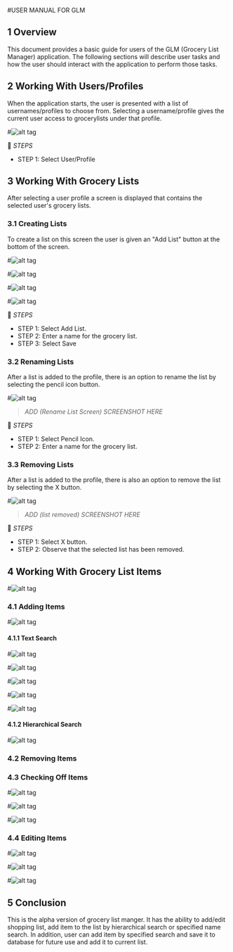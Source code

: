 #USER MANUAL FOR GLM

## 1 Overview

This document provides a basic guide for users of the GLM (Grocery List Manager) application. The following sections will describe user tasks and how the user should interact with the application to perform those tasks.
  
## 2 Working With Users/Profiles

When the application starts, the user is presented with a list of usernames/profiles to choose from. Selecting a username/profile gives the current user access to grocerylists under that profile.

#![alt tag](Images/screenshot_profiles.png)

:scroll: _STEPS_
* STEP 1: Select User/Profile

## 3 Working With Grocery Lists
After selecting a user profile a screen is displayed that contains the selected user's grocery lists.

### 3.1 Creating Lists
To create a list on this screen the user is given an "Add List" button at the bottom of the screen.

#![alt tag](Images/screenshot_addlist_empty.png)

#![alt tag](Images/screenshot_addlist_clicked.png)

#![alt tag](Images/screenshot_addlist_clicked_updated.png)

#![alt tag](Images/screenshot_addlist_onelist.png)

:scroll: _STEPS_
* STEP 1: Select Add List.
* STEP 2: Enter a name for the grocery list.
* STEP 3: Select Save

### 3.2 Renaming Lists
After a list is added to the profile, there is an option to rename the list by selecting the pencil icon button.

#![alt tag](Images/edit_button.png)

>*ADD (Rename List Screen) SCREENSHOT HERE*

:scroll: _STEPS_
* STEP 1: Select Pencil Icon.
* STEP 2: Enter a name for the grocery list.

### 3.3 Removing Lists
After a list is added to the profile, there is also an option to remove the list by selecting the X button.

#![alt tag](Images/remove_sign.png)

>*ADD (list removed) SCREENSHOT HERE*

:scroll: _STEPS_
* STEP 1: Select X button.
* STEP 2: Observe that the selected list has been removed.

## 4 Working With Grocery List Items

#![alt tag](Images/screenshot_firstlist_selected.png)

### 4.1 Adding Items

#![alt tag](Images/screenshot_additem_clicked.png)

#### 4.1.1 Text Search

#![alt tag](Images/screenshot_searchname_clicked.png)

#![alt tag](Images/screenshot_searchname_edited.png)

#![alt tag](Images/screenshot_searchname_add_clicked.png)

#![alt tag](Images/screenshot_searchname_add_edited.png)

#![alt tag](Images/screenshot_itemAddedFromSearchName.png)

#### 4.1.2 Hierarchical Search

#![alt tag](Images/screenshot_hierarchy_clicked.png)

### 4.2 Removing Items

### 4.3 Checking Off Items

#![alt tag](Images/screenshot_multipleitems_unchecked.png)

#![alt tag](Images/screenshot_multipleitems_onechecked.png)

#![alt tag](Images/screenshot_multipleitems_allchecked.png)

### 4.4 Editing Items

#![alt tag](Images/screenshot_edititem_clicked.png)

#![alt tag](Images/screenshot_edititem_edited.png)

#![alt tag](Images/screenshot_edititem_saved.png)

## 5 Conclusion
This is the alpha version of grocery list manger. It has the ability to add/edit shopping list, add item to the list by hierarchical search or specified name search. In addition, user can add item by specified search and save it to database for future use and add it to current list.

